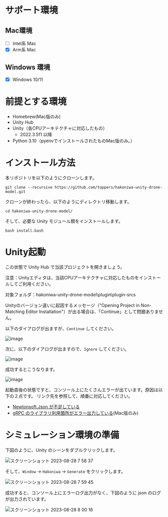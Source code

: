 # サポート環境

## Mac環境

- [ ] Intel系 Mac
- [x] Arm系 Mac

## Windows 環境

- [x] Windows 10/11


# 前提とする環境

- Homebrew(Mac版のみ)
- Unity Hub
- Unity（各CPUアーキテクチャに対応したもの）
  - 2022.3.5f1 以降
- Python 3.10（pyenvでインストールされたものMac版のみ。）

# インストール方法

本リポジトリを以下のようにクローンします。

```
git clone --recursive https://github.com/toppers/hakoniwa-unity-drone-model.git
```

クローンが終わったら、以下のようにディレクトリ移動します。

```
cd hakoniwa-unity-drone-model/
```

そして、必要な Unity モジュール類をインストールします。

```
bash install.bash 
```


# Unity起動

この状態で Unity Hub で当該プロジェクトを開きましょう。

注意：Unityエディタは、当該CPUアーキテクチャに対応したものをインストールしてご利用ください。

対象フォルダ：hakoniwa-unity-drone-model\plugin\plugin-srcs

Unityのバージョン違いに起因するメッセージ（"Opening Project in Non-Matching Editor Installation"）が出る場合は、「Continue」として問題ありません。

以下のダイアログが出ますが、`Continue` してください。

![image](https://github.com/toppers/hakoniwa-unity-drone-model/assets/164193/e1fbc477-4edc-4e39-ab15-ccd6f0707f33)


次に、以下のダイアログが出ますので、`Ignore` してください。

![image](https://github.com/toppers/hakoniwa-unity-drone-model/assets/164193/7c03ae41-f988-44cb-9ac1-2263507d254d)


成功するとこうなります。

![image](https://github.com/toppers/hakoniwa-unity-drone-model/assets/164193/50398cfa-f6fc-4eef-9679-5442bbd9de76)

起動直後の状態ですと、コンソール上にたくさんエラーが出ています。原因は以下の２点です。
リンク先を参照して、順番に対応してください。

* [Newtonsoft.Json が不足している](https://github.com/toppers/hakoniwa-document/tree/main/troubleshooting/unity#unity%E8%B5%B7%E5%8B%95%E6%99%82%E3%81%ABnewtonsoftjson%E3%81%8C%E3%81%AA%E3%81%84%E3%81%A8%E3%81%84%E3%81%86%E3%82%A8%E3%83%A9%E3%83%BC%E3%81%8C%E5%87%BA%E3%82%8B)
* [gRPC のライブラリ利用箇所がエラー出力している](https://github.com/toppers/hakoniwa-document/blob/main/troubleshooting/unity/README.md#grpc-%E3%81%AE%E3%83%A9%E3%82%A4%E3%83%96%E3%83%A9%E3%83%AA%E5%88%A9%E7%94%A8%E7%AE%87%E6%89%80%E3%81%8C%E3%82%A8%E3%83%A9%E3%83%BC%E5%87%BA%E5%8A%9B%E3%81%97%E3%81%A6%E3%81%84%E3%82%8B)(Mac版のみ)


# シミュレーション環境の準備

下図のように、Unity のシーンをダブルクリックします。

![スクリーンショット 2023-08-28 7 58 37](https://github.com/toppers/hakoniwa-unity-picomodel/assets/164193/d60d2bb2-ee77-441c-aed8-a07a0ada17f4)


そして、`Window` -> `Hakoniwa` -> `Generate` をクリックします。

![スクリーンショット 2023-08-28 7 59 45](https://github.com/toppers/hakoniwa-unity-picomodel/assets/164193/85ab96b7-fd8b-4547-a4a3-c386d0a35813)


成功すると、コンソール上にエラーログ出力がなく、下図のように json のログが出力されています。

![スクリーンショット 2023-08-28 8 00 16](https://github.com/toppers/hakoniwa-unity-picomodel/assets/164193/6fa55a56-1693-4728-b0ef-091e10fb4b22)
